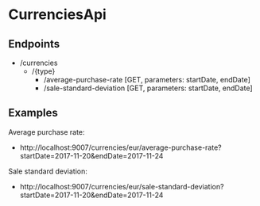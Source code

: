 # CurrenciesApi

## Endpoints
  - /currencies
    - /{type}
      - /average-purchase-rate [GET, parameters: startDate, endDate]
      - /sale-standard-deviation [GET, parameters: startDate, endDate]
      
## Examples
Average purchase rate:
  - http://localhost:9007/currencies/eur/average-purchase-rate?startDate=2017-11-20&endDate=2017-11-24
  
Sale standard deviation:
  - http://localhost:9007/currencies/eur/sale-standard-deviation?startDate=2017-11-20&endDate=2017-11-24
